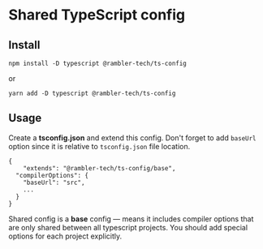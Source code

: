 # Shared TypeScript config

## Install

```
npm install -D typescript @rambler-tech/ts-config
```

or

```
yarn add -D typescript @rambler-tech/ts-config
```

## Usage

Create a **tsconfig.json** and extend this config. Don't forget to add `baseUrl` option since it is relative to `tsconfig.json` file location.

```
{
	"extends": "@rambler-tech/ts-config/base",
  "compilerOptions": {
    "baseUrl": "src",
    ...
  }
}
```

Shared config is a **base** config — means it includes compiler options that are only shared between all typescript projects. You should add special options for each project explicitly.
